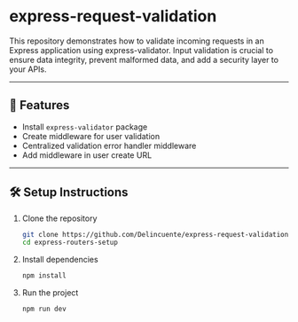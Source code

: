 # express-request-validation
This repository demonstrates how to validate incoming requests in an Express application using express-validator. Input validation is crucial to ensure data integrity, prevent malformed data, and add a security layer to your APIs.

---

## 🚀 Features

- Install `express-validator` package
- Create middleware for user validation
- Centralized validation error handler middleware
- Add middleware in user create URL

---

## 🛠️ Setup Instructions

1. Clone the repository
   ```bash
   git clone https://github.com/Delincuente/express-request-validation.git
   cd express-routers-setup

2. Install dependencies
   ```bash
   npm install

3. Run the project
   ```bash
   npm run dev